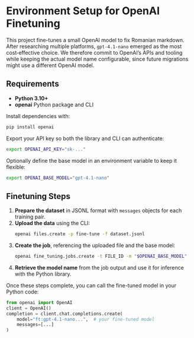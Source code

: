 Environment Setup for OpenAI Finetuning
=======================================

This project fine-tunes a small OpenAI model to fix Romanian markdown. After researching multiple platforms, `gpt-4.1-nano` emerged as the most cost‑effective choice. We therefore commit to OpenAI’s APIs and tooling while keeping the actual model name configurable, since future migrations might use a different OpenAI model.

## Requirements
* **Python 3.10+**
* **openai** Python package and CLI

Install dependencies with:
```bash
pip install openai
```

Export your API key so both the library and CLI can authenticate:
```bash
export OPENAI_API_KEY="sk-..."
```

Optionally define the base model in an environment variable to keep it flexible:
```bash
export OPENAI_BASE_MODEL="gpt-4.1-nano"
```

## Finetuning Steps
1. **Prepare the dataset** in JSONL format with `messages` objects for each training pair.
2. **Upload the data** using the CLI:
   ```bash
   openai files.create -p fine-tune -f dataset.jsonl
   ```
3. **Create the job**, referencing the uploaded file and the base model:
   ```bash
   openai fine_tuning.jobs.create -t FILE_ID -m "$OPENAI_BASE_MODEL"
   ```
4. **Retrieve the model name** from the job output and use it for inference with the Python library.

Once these steps complete, you can call the fine-tuned model in your Python code:
```python
from openai import OpenAI
client = OpenAI()
completion = client.chat.completions.create(
    model="ft:gpt-4.1-nano...",  # your fine-tuned model
    messages=[...]
)
```
